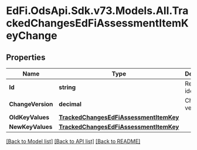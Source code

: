 # EdFi.OdsApi.Sdk.v73.Models.All.TrackedChangesEdFiAssessmentItemKeyChange

## Properties

Name | Type | Description | Notes
------------ | ------------- | ------------- | -------------
**Id** | **string** | Resource identifier | [optional] 
**ChangeVersion** | **decimal** | Change version | [optional] 
**OldKeyValues** | [**TrackedChangesEdFiAssessmentItemKey**](TrackedChangesEdFiAssessmentItemKey.md) |  | [optional] 
**NewKeyValues** | [**TrackedChangesEdFiAssessmentItemKey**](TrackedChangesEdFiAssessmentItemKey.md) |  | [optional] 

[[Back to Model list]](../../README.md#documentation-for-models) [[Back to API list]](../../README.md#documentation-for-api-endpoints) [[Back to README]](../../README.md)

